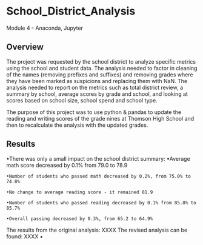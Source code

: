 # School_District_Analysis
Module 4 - Anaconda, Jupyter
## Overview
The project was requested by the school district to analyze specific metrics using the school and student data.  The analysis needed to factor in cleaning of the names (removing prefixes and suffixes) and removing grades where they have been marked as suspicions and replacing them with NaN. The analysis needed to report on the metrics such as total district review, a summary by school, average scores by grade and school, and looking at scores based on school size, school spend and school type.  


The purpose of this project was to use python & pandas to update the reading and writing scores of the grade nines at Thomson High School and then to recalculate the analysis with the updated grades. 
## Results

•There was only a small impact on the school district summary:
    •Average math score decreased by 0.1% from 79.0 to 78.9

    •Number of students who passed math decreased by 0.2%, from 75.0% to 74.8%

    •No change to average reading score - it remained 81.9

    •Number of students who passed reading decreased by 0.1% from 85.8% to 85.7%

    •Overall passing decreased by 0.3%, from 65.2 to 64.9%
The results from the original analysis: XXXX
The revised analysis can be found: XXXX
•